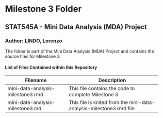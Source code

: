 # Milestone 3 Folder

## STAT545A - Mini Data Analysis (MDA) Project

### Author: LINDO, Lorenzo

The folder is part of the Mini Data Analysis (MDA) Project and contains the source files for Milestone 3.


#### List of Files Contained within this Repository
Filename | Description
---------|------------
mini-data-analysis-milestone3.rmd | This file contains the code to complete Milestone 3
mini-data-analysis-milestone3.md | This file is knited from the mini-data-analysis-milestone3.rmd file

